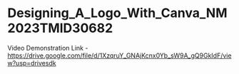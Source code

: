 # Designing_A_Logo_With_Canva_NM2023TMID30682


Video Demonstration Link - https://drive.google.com/file/d/1XzqruY_GNAjKcnx0Yb_sW9A_gQ9GkIdF/view?usp=drivesdk

